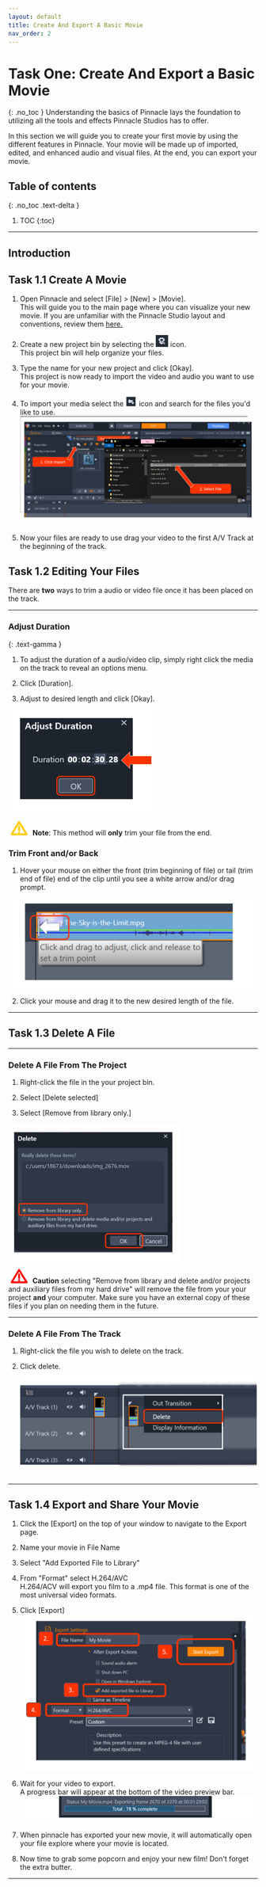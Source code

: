 ```yaml
---
layout: default
title: Create And Export A Basic Movie
nav_order: 2
---
```


# Task One: Create And Export a Basic Movie 
{: .no_toc } 
Understanding the basics of Pinnacle lays the foundation to utilizing all the tools and effects Pinnacle Studios has to offer.  

In this section we will guide you to create your first movie by using the different features in Pinnacle. Your movie will 
be made up of imported, edited, and enhanced audio and visual files. At the end, you can export your movie.
## Table of contents
{: .no_toc .text-delta }

1. TOC
{:toc}

---
## Introduction 

## Task 1.1 Create A Movie

1.  Open Pinnacle and select [File] > [New] > [Movie].  
This will guide you to the main page where you can visualize your new movie. If you are unfamiliar
with the Pinnacle Studio layout and conventions, review them [here.](/index.md) 

2.  Create a new project bin by selecting the ![BOX](images/box_icon.png) icon.  
This project bin will help organize your files. 

3.  Type the name for your new project and click [Okay].  
This project is now ready to import the video and audio you want to use for your movie. 

4.  To import your media select the ![BOX](images/importIcon.png) icon and search for the files you'd like to use. ![Quick Imports](images/clickImport_findFile.png)  
  
   
5.	Now your files are ready to use drag your video to the first A/V Track at the beginning of the track.  
    

## Task 1.2 Editing Your Files 

There are **two** ways to trim a audio or video file once it has been placed on the track. 

---

### Adjust Duration
{: .text-gamma }

1. To adjust the duration of a audio/video clip, simply right click the media on the track to reveal an options menu. 

2. Click [Duration].

3. Adjust to desired length and click [Okay].

![](images/adjust-duration.png)

![NOTE](images/warning.png) **Note**: This method will **only** trim your file from the end. 
 
### Trim Front and/or Back

1. Hover your mouse on either the front (trim beginning of file) or tail (trim end of file) end of the clip until you see 
a white arrow and/or drag prompt.

![](images/trim-clip-arrow.png)

2. Click your mouse and drag it to the new desired length of the file. 
  

---

## Task 1.3 Delete A File

---
 
### Delete A File From The Project 

1. Right-click the file in the your project bin.  
 
2. Select [Delete selected]  
  
3. Select [Remove from library only.]   
 
![Delete-Items](images/remove-from-library.png)
 
![Caution](images/critical.png) **Caution** selecting "Remove from library and delete and/or projects and 
auxiliary files from my hard drive" will remove the file from your your project **and** your computer. Make sure you 
have an external copy of these files if you plan on needing them in the future. 

---
### Delete A File From The Track 

1. Right-click the file you wish to delete on the track.  
 
2. Click delete. 
![Delete-File-From-Track-Image](images/delete-from-track.png)

---

## Task 1.4 Export and Share Your Movie

1. Click the [Export] on the top of your window to navigate to the Export page. 

2. Name your movie in File Name 

3. Select "Add Exported File to Library"

4. From "Format" select H.264/AVC  
H.264/ACV will export you film to a .mp4 file. This format is one of the most universal video formats. 

5. Click [Export]
![export-process](images/export.png)

6. Wait for your video to export.  
A progress bar will appear at the bottom of the video preview bar.   
![progress](images/progress-bar.png)

7. When pinnacle has exported your new movie, it will automatically open your file explore where your movie is located. 

8. Now time to grab some popcorn and enjoy your new film! Don't forget the extra butter. 

---
